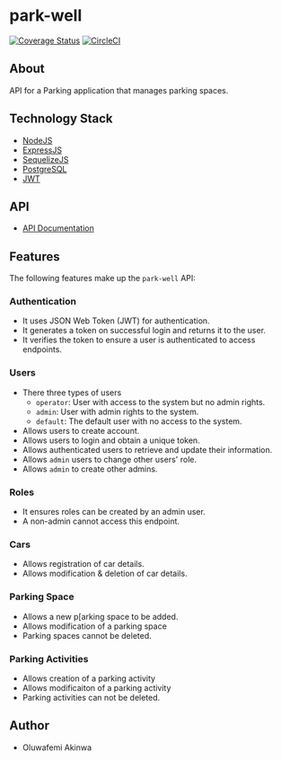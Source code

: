 # park-well

[![Coverage Status](https://coveralls.io/repos/github/KaiserPhemi/park-well/badge.svg?branch=master)](https://coveralls.io/github/KaiserPhemi/park-well?branch=master)
[![CircleCI](https://circleci.com/gh/KaiserPhemi/park-well.svg?style=svg)](https://circleci.com/gh/KaiserPhemi/park-well)

## About

API for a Parking application that manages parking spaces.

## Technology Stack

- [NodeJS](https://nodejs.org/en/)
- [ExpressJS](https://expressjs.com/)
- [SequelizeJS](http://docs.sequelizejs.com/)
- [PostgreSQL](https://www.postgresql.org/)
- [JWT](https://jwt.io/)

## API

- [API Documentation]()

## Features

The following features make up the `park-well` API:

### Authentication

- It uses JSON Web Token (JWT) for authentication.
- It generates a token on successful login and returns it to the user.
- It verifies the token to ensure a user is authenticated to access endpoints.

### Users

- There three types of users
  - `operator`: User with access to the system but no admin rights.
  - `admin`: User with admin rights to the system.
  - `default`: The default user with no access to the system.
- Allows users to create account.
- Allows users to login and obtain a unique token.
- Allows authenticated users to retrieve and update their information.
- Allows `admin` users to change other users' role.
- Allows `admin` to create other admins.

### Roles

- It ensures roles can be created by an admin user.
- A non-admin cannot access this endpoint.

### Cars

- Allows registration of car details.
- Allows modification & deletion of car details.

### Parking Space

- Allows a new p[arking space to be added.
- Allows modification of a parking space
- Parking spaces cannot be deleted.

### Parking Activities

- Allows creation of a parking activity
- Allows modificaiton of a parking activity
- Parking activities can not be deleted.

## Author

- Oluwafemi Akinwa
